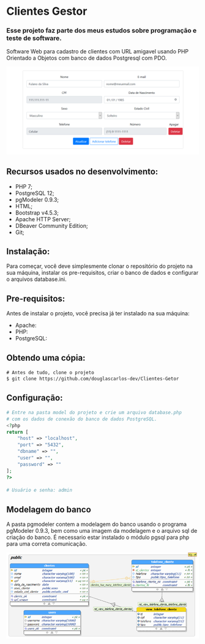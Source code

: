 # Clientes Gestor

### Esse projeto faz parte dos meus estudos sobre programação e teste de software.

Software Web para cadastro de clientes com URL amigavel usando PHP Orientado a Objetos com banco de dados Postgresql com PDO.

![Logo API](./img/tela_cliente.png)

## Recursos usados no desenvolvimento:

- PHP 7;
- PostgreSQL 12;
- pgModeler 0.9.3;
- HTML;
- Bootstrap v4.5.3;
- Apache HTTP Server;
- DBeaver Community Edition;
- Git;

## Instalação:

Para começar, você deve simplesmente clonar o repositório do projeto na sua máquina, instalar os pre-requisitos, criar o banco de dados e configurar o arquivos database.ini.

## Pre-requisitos:

Antes de instalar o projeto, você precisa já ter instalado na sua máquina:

- Apache:
- PHP:
- PostgreSQL:

## Obtendo uma cópia:

```shell
# Antes de tudo, clone o projeto
$ git clone https://github.com/douglascarlos-dev/Clientes-Getor
```

## Configuração:

```php
# Entre na pasta model do projeto e crie um arquivo database.php
# com os dados de conexão do banco de dados PostgreSQL.
<?php
return [
    "host" => "localhost",
    "port" => "5432",
    "dbname" => "",
    "user" => "",
    "password" => ""
];
?>

# Usuário e senha: admin
```

## Modelagem do banco

A pasta pgmodeler contem a modelagem do banco usando o programa pgModeler 0.9.3, bem como uma imagem da modelagem e o arquivo sql de criação do banco.
É necessario estar instalado o módulo pgsql para php para uma correta comunicação.

![Logo API](./pgmodeler/database_model.png)